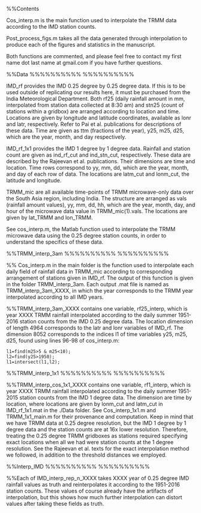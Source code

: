 %%Contents

Cos_interp.m is the main function used to interpolate the TRMM data according to the IMD station counts. 

Post_process_figs.m takes all the data generated through interpolation to produce each of the figures and statistics in the manuscript.

Both functions are commented, and please feel free to contact my first name dot last name at gmail.com if you have further questions. 

%%Data 
%%%%%%%%%%
%%%%%%%%%%

IMD_rf provides the IMD 0.25 degree by 0.25 degree data. If this is to be used outside of replicating our results here, it must be purchased from the India Meteorological Department. Both rf25 (daily rainfall amount in mm, interpolated from station data collected at 8:30 am) and stn25 (count of stations within a gridbox) are arranged according to location and time. Locations are given by longitude and latitude coordinates, available as lonr and latr, respectively. Refer to Pai et al. publications for descriptions of these data. Time are given as ttm (fractions of the year), y25, m25, d25, which are the year, month, and day respectively. 

IMD_rf_1x1 provides the IMD 1 degree by 1 degree data. Rainfall and station count are given as ind_rf_cut and ind_stn_cut, respectively. These data are described by the Rajeevan et al. publications. Their dimensions are time and location. Time rows correspond to yy, mm, dd, which are the year, month, and day of each row of data. The locations are latm_cut and lonm_cut, the latitude and longitude. 

TRMM_mic are all available time-points of TRMM microwave-only data over the South Asia region, including India. The structure are arranged as vals (rainfall amount values), yy, mm, dd, hh, which are the year, month, day, and hour of the microwave data value in TRMM_mic(1).vals. The locations are given by lat_TRMM and lon_TRMM. 

See cos_interp.m, the Matlab function used to interpolate the TRMM microwave data using the 0.25 degree station counts, in order to understand the specifics of these data. 


%%TRMM_interp_3am
%%%%%%%%%%
%%%%%%%%%%

%% Cos_interp.m in the main folder is the function used to interpolate each daily field of rainfall data in TRMM_mic according to corresponding arrangement of stations given in IMD_rf. The output of this function is given in the folder TRMM_interp_3am. Each output .mat file is named as TRMM_interp_3am_XXXX, in which the year corresponds to the TRMM year interpolated according to all IMD years. 

%%TRMM_interp_3am_XXXX contains one variable, rf25_interp, which is year XXXX TRMM rainfall interpolated according to the daily summer 1951-2016 station counts from the IMD 0.25 degree data. The location dimension of length 4964 corresponds to the latr and lonr variables of IMD_rf. The dimension 8052 corresponds to the indices l1 of time variables y25, m25, d25, found using lines 96-98 of cos_interp.m:

    l1=find(m25>5 & m25<10);
    l2=find(y25>1950);
    l1=intersect(l1,l2);
 
%%TRMM_interp_1x1
%%%%%%%%%%
%%%%%%%%%%

%%TRMM_interp_cos_1x1_XXXX contains one variable, rf1_interp, which is year XXXX TRMM rainfall interpolated according to the daily summer 1951-2015 station counts from the IMD 1 degree data. The dimension are time by location, where locations are given by lonm_cut and latm_cut in IMD_rf_1x1.mat in the ./Data folder. See Cos_interp_1x1.m and TRMM_1x1_main.m for their provenance and computation. Keep in mind that we have TRMM data at 0.25 degree resolution, but the IMD 1 degree  by 1 degree data and the station counts are at 16x lower resolution. Therefore, treating the 0.25 degree TRMM gridboxes as stations required specifying exact locations when all we had were station counts at the 1 degree resolution. See the Rajeevan et al. texts for the exact interpolation method we followed, in addition to the threshold distances we employed.  


%%Interp_IMD
%%%%%%%%%%
%%%%%%%%%%

%%Each of IMD_interp_rep_n_XXXX takes XXXX year of 0.25 degree IMD rainfall values as truth and reinterpolates it according to the 1951-2016 station counts. These values of course already have the artifacts of interpolation, but this shows how much further interpolation can distort values after taking these fields as truth. 
